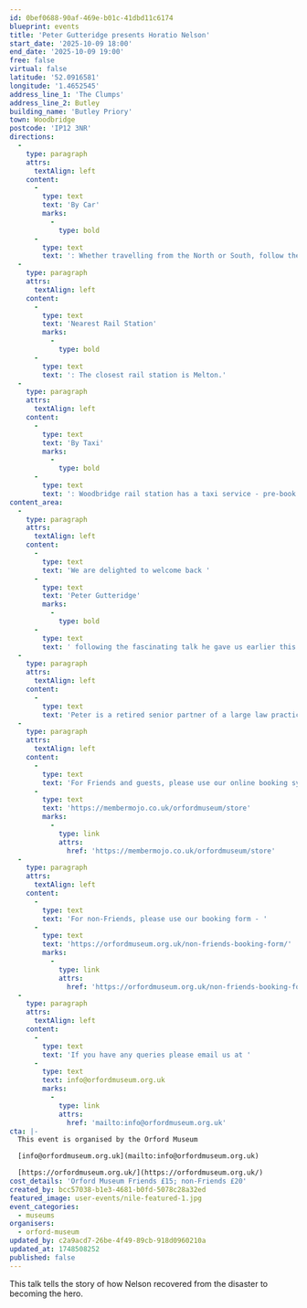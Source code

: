 ```yaml
---
id: 0bef0688-90af-469e-b01c-41dbd11c6174
blueprint: events
title: 'Peter Gutteridge presents Horatio Nelson'
start_date: '2025-10-09 18:00'
end_date: '2025-10-09 19:00'
free: false
virtual: false
latitude: '52.0916581'
longitude: '1.4652545'
address_line_1: 'The Clumps'
address_line_2: Butley
building_name: 'Butley Priory'
town: Woodbridge
postcode: 'IP12 3NR'
directions:
  -
    type: paragraph
    attrs:
      textAlign: left
    content:
      -
        type: text
        text: 'By Car'
        marks:
          -
            type: bold
      -
        type: text
        text: ': Whether travelling from the North or South, follow the A12 in the direction of Woodbridge. Take the A1152 towards Melton. Stay on the A1152 and turn right at the first sign for Butley Priory. Continue until you reach our private drive and follow signs for parking.'
  -
    type: paragraph
    attrs:
      textAlign: left
    content:
      -
        type: text
        text: 'Nearest Rail Station'
        marks:
          -
            type: bold
      -
        type: text
        text: ': The closest rail station is Melton.'
  -
    type: paragraph
    attrs:
      textAlign: left
    content:
      -
        type: text
        text: 'By Taxi'
        marks:
          -
            type: bold
      -
        type: text
        text: ': Woodbridge rail station has a taxi service - pre-book with M&R Cars on 01394 380034'
content_area:
  -
    type: paragraph
    attrs:
      textAlign: left
    content:
      -
        type: text
        text: 'We are delighted to welcome back '
      -
        type: text
        text: 'Peter Gutteridge'
        marks:
          -
            type: bold
      -
        type: text
        text: ' following the fascinating talk he gave us earlier this year on Nelson’s early life. This talk tells the story of how Nelson recovered from the disaster of being seriously wounded at Tenerife (and having his right arm amputated) to becoming the hero of the Battle of the Nile when he annihilated Napoleon’s Fleet at the Bay of Aboukir. Peter’s last visit was such a success and we expect this talk will be just as popular. Early booking advised.'
  -
    type: paragraph
    attrs:
      textAlign: left
    content:
      -
        type: text
        text: 'Peter is a retired senior partner of a large law practice and has Masters’ Degrees in Maritime History from Greenwich University and History from Cambridge University. His interest in Nelson was originally fostered by his grandfather, Professor H.C. Gutteridge who was a distinguished academic and author of ‘Nelson and the Neapolitan Jacobins’.'
  -
    type: paragraph
    attrs:
      textAlign: left
    content:
      -
        type: text
        text: 'For Friends and guests, please use our online booking system - '
      -
        type: text
        text: 'https://membermojo.co.uk/orfordmuseum/store'
        marks:
          -
            type: link
            attrs:
              href: 'https://membermojo.co.uk/orfordmuseum/store'
  -
    type: paragraph
    attrs:
      textAlign: left
    content:
      -
        type: text
        text: 'For non-Friends, please use our booking form - '
      -
        type: text
        text: 'https://orfordmuseum.org.uk/non-friends-booking-form/'
        marks:
          -
            type: link
            attrs:
              href: 'https://orfordmuseum.org.uk/non-friends-booking-form/'
  -
    type: paragraph
    attrs:
      textAlign: left
    content:
      -
        type: text
        text: 'If you have any queries please email us at '
      -
        type: text
        text: info@orfordmuseum.org.uk
        marks:
          -
            type: link
            attrs:
              href: 'mailto:info@orfordmuseum.org.uk'
cta: |-
  This event is organised by the Orford Museum

  [info@orfordmuseum.org.uk](mailto:info@orfordmuseum.org.uk)

  [https://orfordmuseum.org.uk/](https://orfordmuseum.org.uk/)
cost_details: 'Orford Museum Friends £15; non-Friends £20'
created_by: bcc57038-b1e3-4681-b0fd-5078c28a32ed
featured_image: user-events/nile-featured-1.jpg
event_categories:
  - museums
organisers:
  - orford-museum
updated_by: c2a9acd7-26be-4f49-89cb-918d0960210a
updated_at: 1748508252
published: false
---
```

This talk tells the story of how Nelson recovered from the disaster to becoming the hero.